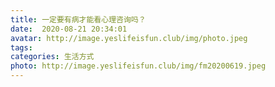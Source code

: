 ```yaml
---
title: 一定要有病才能看心理咨询吗？
date:  2020-08-21 20:34:01
avatar: http://image.yeslifeisfun.club/img/photo.jpeg
tags: 
categories: 生活方式
photo: http://image.yeslifeisfun.club/img/fm20200619.jpeg
---
```


